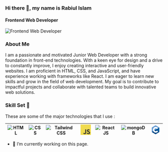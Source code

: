 
### Hi there 👋, my name is Rabiul Islam
#### Frontend Web Developer
![Frontend Web Developer](https://i.ibb.co/y03vMsk/Blue-And-Green-Professional-Technology-Linked-In-Banner.png)

### About Me
I am a passionate and motivated Junior Web Developer with a strong foundation in front-end technologies. With a keen eye for design and a drive to constantly improve, I enjoy creating interactive and user-friendly websites. I am proficient in HTML, CSS, and JavaScript, and have experience working with frameworks like React. I am eager to learn new skills and grow in the field of web development. My goal is to contribute to impactful projects and collaborate with talented teams to build innovative web solutions.

### Skill Set :muscle:

These are some of the major technologies that I use :

 

<img title="HTML" alt="HTML" width="40px" src="https://i.ibb.co/ctd9vhM/png-transparent-logo-html-html5.png" />|<img title="CSS" alt="CSS" width="40px" src="https://i.ibb.co/G3z3vHv/download-2.png" />|<img title="Tailwind CSS" alt="Tailwind CSS" width="40px" src="https://i.ibb.co/4fGm9X1/download.png" />|<img alt="JS" title="JavaScript" width="40px" src="https://raw.githubusercontent.com/github/explore/master/topics/javascript/javascript.png">|<img alt="React JS" title="React JS" width="40px" src="https://i.ibb.co/6Zxgwbx/download-3.png">|<img title="mongoDB" alt="mongoDB" width="40px" src="https://i.ibb.co/gTy2F2s/download-5.png">|<img title="C" alt="C" width="40px" src="https://raw.githubusercontent.com/github/explore/master/topics/c/c.png">
|--|--|--|--|--|--|--|



- 🔭 I’m currently working on this page. 





